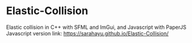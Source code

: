 
# Elastic-Collision
 Elastic collision in C++ with SFML and ImGui, and Javascript with PaperJS
 Javascript version link: https://sarahayu.github.io/Elastic-Collision/
